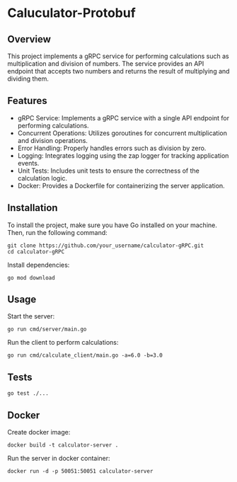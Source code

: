 # Caluculator-Protobuf

## Overview
This project implements a gRPC service for performing calculations such as multiplication and division of numbers. The service provides an API endpoint that accepts two numbers and returns the result of multiplying and dividing them.

## Features
- gRPC Service: Implements a gRPC service with a single API endpoint for performing calculations.
- Concurrent Operations: Utilizes goroutines for concurrent multiplication and division operations.
- Error Handling: Properly handles errors such as division by zero.
- Logging: Integrates logging using the zap logger for tracking application events.
- Unit Tests: Includes unit tests to ensure the correctness of the calculation logic.
- Docker: Provides a Dockerfile for containerizing the server application.

## Installation
To install the project, make sure you have Go installed on your machine. Then, run the following command:
```
git clone https://github.com/your_username/calculator-gRPC.git
cd calculator-gRPC
```

Install dependencies:
```
go mod download
```

## Usage
Start the server:
```
go run cmd/server/main.go
```
Run the client to perform calculations:
```
go run cmd/calculate_client/main.go -a=6.0 -b=3.0
```
## Tests
```
go test ./...
```
## Docker
Create docker image:
```
docker build -t calculator-server .
```
Run the server in docker container:
```
docker run -d -p 50051:50051 calculator-server
```

